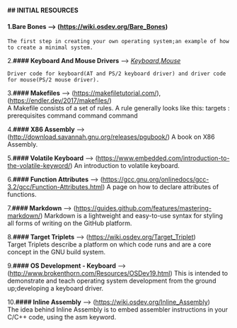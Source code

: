 **## INITIAL RESOURCES**

#### 1.**Bare Bones** --> (https://wiki.osdev.org/Bare_Bones)

```
The first step in creating your own operating system;an example of how to create a minimal system.
```

2.**#### Keyboard And Mouse Drivers** --> [_Keyboard_](http://lxr.linux.no/#linux+v3.5.4/drivers/input/keyboard/atkbd.c),[_Mouse_](http://lxr.linux.no/#linux+v3.5.4/drivers/input/mouse/psmouse-base.c)

```
Driver code for keyboard(AT and PS/2 keyboard driver) and driver code for mouse(PS/2 mouse driver).
```

3.**#### Makefiles** --> (https://makefiletutorial.com/),(https://endler.dev/2017/makefiles/)  
 A Makefile consists of a set of rules. A rule generally looks like this:
targets : prerequisites
command
command
command

4.**#### X86 Assembly** --> (http://download.savannah.gnu.org/releases/pgubook/)
A book on X86 Assembly.

5.**#### Volatile Keyboard** --> (https://www.embedded.com/introduction-to-the-volatile-keyword/)
An introduction to volatile keyboard.

6.**#### Function Attributes** --> (https://gcc.gnu.org/onlinedocs/gcc-3.2/gcc/Function-Attributes.html)
A page on how to declare attributes of functions.

7.**#### Markdown** --> (https://guides.github.com/features/mastering-markdown/)
Markdown is a lightweight and easy-to-use syntax for styling all forms of writing on the GitHub platform.

8.**#### Target Triplets** --> (https://wiki.osdev.org/Target_Triplet)  
 Target Triplets describe a platform on which code runs and are a core concept in the GNU build system.

9.**#### OS Development - Keyboard** --> (http://www.brokenthorn.com/Resources/OSDev19.html)
This is intended to demonstrate and teach operating system development from the ground up;developing a keyboard driver.

10.**#### Inline Assembly** --> (https://wiki.osdev.org/Inline_Assembly)  
 The idea behind Inline Assembly is to embed assembler instructions in your C/C++ code, using the asm keyword.
